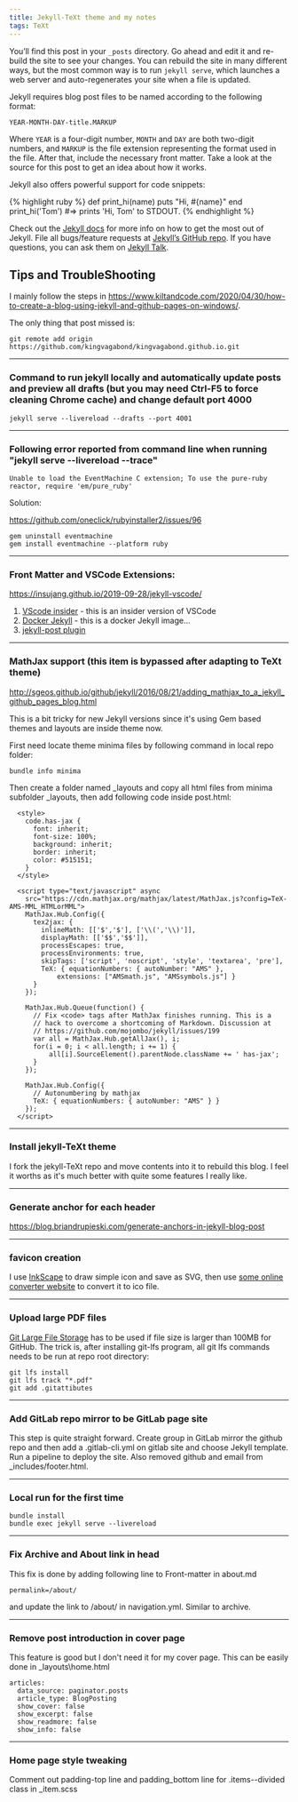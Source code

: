 ```yaml
---
title: Jekyll-TeXt theme and my notes
tags: TeXt
---
```


You’ll find this post in your `_posts` directory. Go ahead and edit it and re-build the site to see your changes. You can rebuild the site in many different ways, but the most common way is to run `jekyll serve`, which launches a web server and auto-regenerates your site when a file is updated.

Jekyll requires blog post files to be named according to the following format:

`YEAR-MONTH-DAY-title.MARKUP`

Where `YEAR` is a four-digit number, `MONTH` and `DAY` are both two-digit numbers, and `MARKUP` is the file extension representing the format used in the file. After that, include the necessary front matter. Take a look at the source for this post to get an idea about how it works.

Jekyll also offers powerful support for code snippets:

{% highlight ruby %}
def print_hi(name)
  puts "Hi, #{name}"
end
print_hi('Tom')
#=> prints 'Hi, Tom' to STDOUT.
{% endhighlight %}

Check out the [Jekyll docs][jekyll-docs] for more info on how to get the most out of Jekyll. File all bugs/feature requests at [Jekyll’s GitHub repo][jekyll-gh]. If you have questions, you can ask them on [Jekyll Talk][jekyll-talk].

[jekyll-docs]: https://jekyllrb.com/docs/home
[jekyll-gh]:   https://github.com/jekyll/jekyll
[jekyll-talk]: https://talk.jekyllrb.com/

## Tips and TroubleShooting

I mainly follow the steps in https://www.kiltandcode.com/2020/04/30/how-to-create-a-blog-using-jekyll-and-github-pages-on-windows/.

The only thing that post missed is:

```
git remote add origin https://github.com/kingvagabond/kingvagabond.github.io.git
```

---

### Command to run jekyll locally and automatically update posts and preview all drafts (but you may need Ctrl-F5 to force cleaning Chrome cache) and change default port 4000

```
jekyll serve --livereload --drafts --port 4001
```

---

### Following error reported from command line when running "jekyll serve --livereload --trace"

```
Unable to load the EventMachine C extension; To use the pure-ruby reactor, require 'em/pure_ruby'
```

Solution:

https://github.com/oneclick/rubyinstaller2/issues/96

```
gem uninstall eventmachine
gem install eventmachine --platform ruby
```

---

### Front Matter and VSCode Extensions:

https://insujang.github.io/2019-09-28/jekyll-vscode/

1. [VScode insider](https://code.visualstudio.com/insiders/) - this is an insider version of VSCode
2. [Docker Jekyll](https://hub.docker.com/r/jekyll/jekyll/) - this is a docker Jekyll image...
3. [jekyll-post plugin](https://marketplace.visualstudio.com/items?itemName=rohgarg.jekyll-post)

---

### MathJax support (this item is bypassed after adapting to TeXt theme)

http://sgeos.github.io/github/jekyll/2016/08/21/adding_mathjax_to_a_jekyll_github_pages_blog.html

This is a bit tricky for new Jekyll versions since it's using Gem based themes and layouts are inside theme now.

First need locate theme minima files by following command in local repo folder:

```
bundle info minima
```

Then create a folder named _layouts and copy all html files from minima subfolder _layouts, then add following code inside post.html:

```
  <style>
    code.has-jax {
      font: inherit;
      font-size: 100%;
      background: inherit;
      border: inherit;
      color: #515151;
    }
  </style>

  <script type="text/javascript" async
    src="https://cdn.mathjax.org/mathjax/latest/MathJax.js?config=TeX-AMS-MML_HTMLorMML">
    MathJax.Hub.Config({
      tex2jax: {
        inlineMath: [['$','$'], ['\\(','\\)']],
        displayMath: [['$$','$$']],
        processEscapes: true,
        processEnvironments: true,
        skipTags: ['script', 'noscript', 'style', 'textarea', 'pre'],
        TeX: { equationNumbers: { autoNumber: "AMS" },
            extensions: ["AMSmath.js", "AMSsymbols.js"] }
      }
    });

    MathJax.Hub.Queue(function() {
      // Fix <code> tags after MathJax finishes running. This is a
      // hack to overcome a shortcoming of Markdown. Discussion at
      // https://github.com/mojombo/jekyll/issues/199
      var all = MathJax.Hub.getAllJax(), i;
      for(i = 0; i < all.length; i += 1) {
          all[i].SourceElement().parentNode.className += ' has-jax';
      }
    });

    MathJax.Hub.Config({
      // Autonumbering by mathjax
      TeX: { equationNumbers: { autoNumber: "AMS" } }
    });
  </script>
```

---

### Install jekyll-TeXt theme

I fork the jekyll-TeXt repo and move contents into it to rebuild this blog. I feel it worths as it's much better with quite some features I really like.

---

### Generate anchor for each header

https://blog.briandrupieski.com/generate-anchors-in-jekyll-blog-post

---

### favicon creation

I use [InkScape](https://inkscape.org/) to draw simple icon and save as SVG, then use [some online converter website](https://cloudconvert.com/svg-to-ico) to convert it to ico file.

---

### Upload large PDF files

[Git Large File Storage](https://git-lfs.github.com/) has to be used if file size is larger than 100MB for GitHub. The trick is, after installing git-lfs program, all git lfs commands needs to be run at repo root directory:

```
git lfs install
git lfs track "*.pdf"
git add .gitattibutes
```

---

### Add GitLab repo mirror to be GitLab page site

This step is quite straight forward. Create group in GitLab mirror the github repo and then add a .gitlab-cli.yml on gitlab site and choose Jekyll template. Run a pipeline to deploy the site. Also removed github and email from _includes/footer.html.

---

### Local run for the first time

  ```script
  bundle install
  bundle exec jekyll serve --livereload
  ```

---

### Fix Archive and About link in head

This fix is done by adding following line to Front-matter in about.md

```
permalink=/about/
```

and update the link to /about/ in navigation.yml. Similar to archive.

---

### Remove post introduction in cover page

This feature is good but I don't need it for my cover page. This can be easily done in _layouts\home.html

```
articles:
  data_source: paginator.posts
  article_type: BlogPosting
  show_cover: false
  show_excerpt: false
  show_readmore: false
  show_info: false
```

---

### Home page style tweaking

Comment out padding-top line and padding_bottom line for .items--divided class in _item.scss
